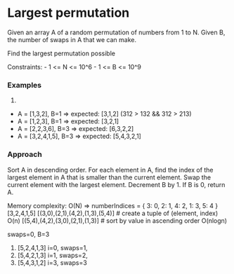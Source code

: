 # Largest permutation

Given an array A of a random permutation of numbers from 1 to N. Given B, the number of swaps in A that we can make.
  
Find the largest permutation possible

Constraints:
    - 1 <= N <= 10^6
    - 1 <= B <= 10^9

### Examples

1. 
- A = [1,3,2], B=1 => expected: [3,1,2] (312 > 132 && 312 > 213)
- A = [1,2,3], B=1 => expected: [3,2,1]
- A = [2,2,3,6], B=3 => expected: [6,3,2,2]
- A = [3,2,4,1,5], B=3 => expected: [5,4,3,2,1]

### Approach
Sort A in descending order. For each element in A, find the index of the largest element in A that is smaller than the current element. Swap the current element with the largest element. Decrement B by 1. If B is 0, return A.

Memory complexity: O(N)
=> 
numberIndices = {
    3: 0,
    2: 1,
    4: 2,
    1: 3, 
    5: 4 
}
[3,2,4,1,5]
[(3,0),(2,1),(4,2),(1,3),(5,4)] # create a tuple of (element, index) O(n)
[(5,4),(4,2),(3,0),(2,1),(1,3)] # sort by value in ascending order O(nlogn)

  swaps=0, B=3
  1. [5,2,4,1,3] i=0, swaps=1, 
  2. [5,4,2,1,3] i=1, swaps=2,
  3. [5,4,3,1,2] i=3, swaps=3